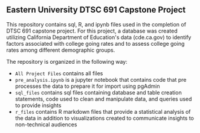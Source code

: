 ## Eastern University DTSC 691 Capstone Project

This repository contains sql, R, and ipynb files used in the completion of DTSC 691 capstone project. For this project, a database was created utilizing California 
Department of Education's data (cde.ca.gov) to identify factors associated with college going rates and to assess college going rates among different
demographic groups. 

The repository is organized in the following way:
- `All Project Files` contains all files
- `pre_analysis.ipynb` is a jupyter notebook that contains code that pre processes the data to prepare it for import using pgAdmin
- `sql_files` contains sql files containing database and table creation statements, code used to clean and manipulate data, and queries used to provide insights
- `r_files` contains R markdown files that provide a statistical analysis of the data in addition to visualizations created to communicate insights to non-technical audiences
